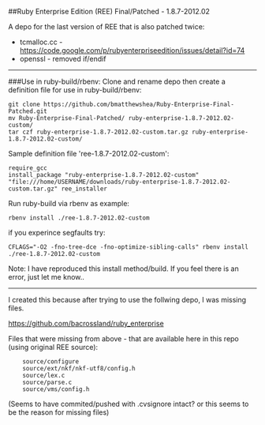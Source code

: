 ##Ruby Enterprise Edition (REE) Final/Patched - 1.8.7-2012.02

A depo for the last version of REE that is also patched twice:

* tcmalloc.cc - https://code.google.com/p/rubyenterpriseedition/issues/detail?id=74
* openssl - removed if/endif

----

###Use in ruby-build/rbenv:
Clone and rename depo then create a definition file for use in ruby-build/rbenv:
```
git clone https://github.com/bmatthewshea/Ruby-Enterprise-Final-Patched.git
mv Ruby-Enterprise-Final-Patched/ ruby-enterprise-1.8.7-2012.02-custom/
tar czf ruby-enterprise-1.8.7-2012.02-custom.tar.gz ruby-enterprise-1.8.7-2012.02-custom/
```
Sample definition file 'ree-1.8.7-2012.02-custom':
```
require_gcc
install_package "ruby-enterprise-1.8.7-2012.02-custom" "file:///home/USERNAME/downloads/ruby-enterprise-1.8.7-2012.02-custom.tar.gz" ree_installer
```
Run ruby-build via rbenv as example:
```
rbenv install ./ree-1.8.7-2012.02-custom
```
if you experince segfaults try:
```
CFLAGS="-O2 -fno-tree-dce -fno-optimize-sibling-calls" rbenv install ./ree-1.8.7-2012.02-custom
```



Note: I have reproduced this install method/build. If you feel there is an error, just let me know..




----

I created this because after trying to use the follwing depo, I was missing files.

https://github.com/bacrossland/ruby_enterprise

Files that were missing from above - that are available here in this repo (using original REE source):

        source/configure
        source/ext/nkf/nkf-utf8/config.h
        source/lex.c
        source/parse.c
        source/vms/config.h

(Seems to have commited/pushed with .cvsignore intact? or this seems to be the reason for missing files)

